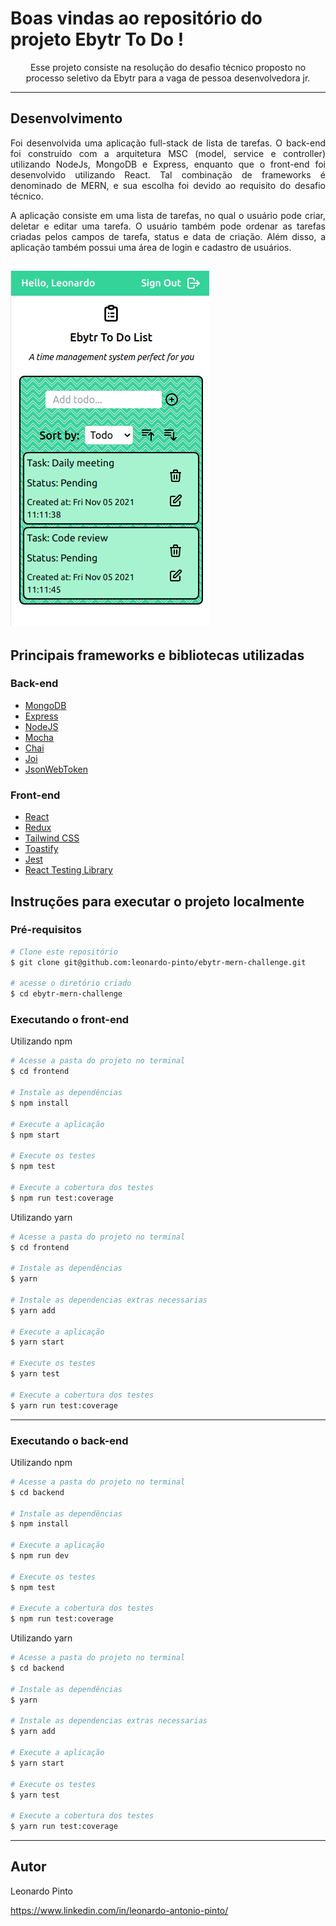<h1> Boas vindas ao repositório do projeto Ebytr To Do ! </h1>

<p align=center>Esse projeto consiste na resolução do desafio técnico proposto no processo seletivo da Ebytr para a vaga de pessoa desenvolvedora jr.</p>

---

<h2> Desenvolvimento </h2>

<p align=justify>Foi desenvolvida uma aplicação full-stack de lista de tarefas. O back-end foi construído com a arquitetura MSC (model, service e controller) utilizando NodeJs, MongoDB e Express, enquanto que o front-end foi desenvolvido utilizando React. Tal combinação de frameworks é denominado de MERN, e sua escolha foi devido ao requisito do desafio técnico.</p>

<p align=justify>A aplicação consiste em uma lista de tarefas, no qual o usuário pode criar, deletar e editar uma tarefa. O usuário também pode ordenar as tarefas criadas pelos campos de tarefa, status e data de criação. Além disso, a aplicação também possui uma área de login e cadastro de usuários.</p>

![Ebytr To Do](images/example.png?raw=true)
---

<h2> Principais frameworks e bibliotecas utilizadas </h2>

<h3> Back-end </h3>
<ul>
  <li><a href="https://www.mongodb.com/">MongoDB</a></li>
  <li><a href="https://expressjs.com/">Express</a></li>
  <li><a href="https://nodejs.org/en/">NodeJS</a></li>
  <li><a href="https://mochajs.org/">Mocha</a></li>
  <li><a href="https://www.chaijs.com/">Chai</a></li>
  <li><a href="https://joi.dev/api/?v=17.4.2">Joi</a></li>
  <li><a href="https://www.npmjs.com/package/jsonwebtoken">JsonWebToken</a></li>
</ul>


<h3> Front-end </h3>
<ul>
  <li><a href="https://reactjs.org/">React</a></li>
  <li><a href="https://redux.js.org/">Redux</a></li>
  <li><a href="https://tailwindcss.com/">Tailwind CSS</a></li>
  <li><a href="https://fkhadra.github.io/react-toastify/introduction">Toastify</a></li>
  <li><a href="https://jestjs.io//">Jest</a></li>
  <li><a href="https://testing-library.com/docs/react-testing-library/intro">React Testing Library</a></li>
</ul>

<h2> Instruções para executar o projeto localmente </h2>

<h3 > Pré-requisitos </h3>

```bash
# Clone este repositório
$ git clone git@github.com:leonardo-pinto/ebytr-mern-challenge.git

# acesse o diretório criado
$ cd ebytr-mern-challenge
```

<h3> Executando o front-end </h3>

Utilizando npm

```bash
# Acesse a pasta do projeto no terminal
$ cd frontend

# Instale as dependências
$ npm install

# Execute a aplicação
$ npm start

# Execute os testes
$ npm test

# Execute a cobertura dos testes
$ npm run test:coverage
```

Utilizando yarn

```bash
# Acesse a pasta do projeto no terminal
$ cd frontend

# Instale as dependências
$ yarn

# Instale as dependencias extras necessarias
$ yarn add

# Execute a aplicação
$ yarn start

# Execute os testes
$ yarn test

# Execute a cobertura dos testes
$ yarn run test:coverage
```
---

<h3> Executando o back-end </h3>

Utilizando npm
```bash
# Acesse a pasta do projeto no terminal
$ cd backend

# Instale as dependências
$ npm install

# Execute a aplicação
$ npm run dev

# Execute os testes
$ npm test

# Execute a cobertura dos testes
$ npm run test:coverage
```

Utilizando yarn

```bash
# Acesse a pasta do projeto no terminal
$ cd backend

# Instale as dependências
$ yarn

# Instale as dependencias extras necessarias
$ yarn add

# Execute a aplicação
$ yarn start

# Execute os testes
$ yarn test

# Execute a cobertura dos testes
$ yarn run test:coverage
```

---


<h2> Autor </h2>

Leonardo Pinto

https://www.linkedin.com/in/leonardo-antonio-pinto/
